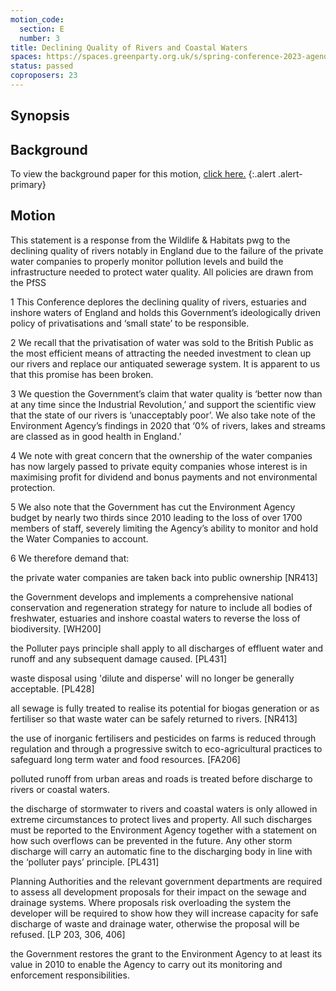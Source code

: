 ```yaml
---
motion_code:
  section: E
  number: 3
title: Declining Quality of Rivers and Coastal Waters
spaces: https://spaces.greenparty.org.uk/s/spring-conference-2023-agenda-forum/?contentId=119559
status: passed
coproposers: 23
---
```

## Synopsis

## Background
To view the background paper for this motion, [click here.](/files/riverquality.pdf)
{:.alert .alert-primary}

## Motion
This statement is a response from the Wildlife & Habitats pwg to the declining quality of rivers notably in England due to the failure of the private water companies to properly monitor pollution levels and build the infrastructure needed to protect water quality.  All policies are drawn from the PfSS

1 This Conference deplores the declining quality of rivers, estuaries and inshore waters of England and holds this Government’s ideologically driven policy of privatisations and ‘small state’ to be responsible.

2 We recall that the privatisation of water was sold to the British Public as the most efficient means of attracting the needed investment to clean up our rivers and replace our antiquated sewerage system.  It is apparent to us that this promise has been broken.

3 We question the Government’s claim that water quality is ‘better now than at any time since the Industrial Revolution,’ and support the scientific view that the state of our rivers is ‘unacceptably poor’. We also take note of the Environment Agency’s findings in 2020 that ‘0% of rivers, lakes and streams are classed as in good health in England.’

4 We note with great concern that the ownership of the water companies has now largely passed to private equity companies whose interest is in maximising profit for dividend and bonus payments and not environmental protection.

5 We also note that the Government has cut the Environment Agency budget by nearly two thirds since 2010 leading to the loss of over 1700 members of staff, severely limiting the Agency’s ability to monitor and hold the Water Companies to account.

6  We therefore demand that:

the private water companies are taken back into public ownership [NR413]

the Government develops and implements a comprehensive national conservation and regeneration strategy for nature to include all bodies of freshwater, estuaries and inshore coastal waters to reverse the loss of biodiversity.  [WH200]

the Polluter pays principle shall apply to all discharges of effluent water and runoff and any subsequent damage caused.  [PL431]

waste disposal using 'dilute and disperse' will no longer be generally acceptable. [PL428]

all sewage is fully treated to realise its potential for biogas generation or as fertiliser so that waste water can be safely returned to rivers.  [NR413]

the use of inorganic fertilisers and pesticides on farms is reduced through regulation and through a progressive switch to eco-agricultural practices to safeguard long term water and food resources. [FA206]

polluted runoff from urban areas and roads is treated before discharge to rivers or coastal waters.

the discharge of stormwater to rivers and coastal waters is only allowed in extreme circumstances to protect lives and property.  All such discharges must be reported to the Environment Agency together with a statement on how such overflows can be prevented in the future.  Any other storm discharge will carry an automatic fine to the discharging body in line with the ‘polluter pays’ principle.  [PL431]

Planning Authorities and the relevant government departments are required to assess all development proposals for their impact on the sewage and drainage systems.  Where proposals risk overloading the system the developer will be required to show how they will increase capacity for safe discharge of waste and drainage water, otherwise the proposal will be refused. [LP 203, 306, 406]

the Government restores the grant to the Environment Agency to at least its value in 2010 to enable the Agency  to carry out its monitoring and enforcement responsibilities.

